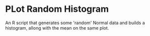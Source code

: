 # PLot Random Histogram 

An R script that generates some 'random' Normal data and builds a
histogram, allong with the mean on the same plot.